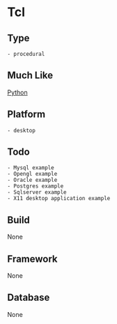 # Tcl

## Type
	- procedural
## Much Like
[Python](PYTHON.md)
## Platform
	- desktop
## Todo
	- Mysql example
	- Opengl example
	- Oracle example
	- Postgres example
	- Sqlserver example
	- X11 desktop application example
## Build
None
## Framework
None
## Database
None